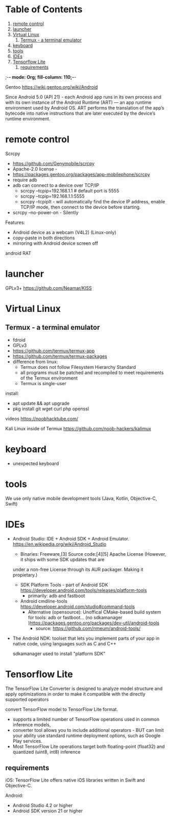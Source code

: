 
# Table of Contents

1.  [remote control](#orge6332a6)
2.  [launcher](#org19241d6)
3.  [Virtual Linux](#org67992d9)
    1.  [Termux - a terminal emulator](#org787978f)
4.  [keyboard](#org0d32eda)
5.  [tools](#org15d6960)
6.  [IDEs](#orgbfc7af2)
7.  [Tensorflow Lite](#org908313f)
    1.  [requirements](#org503f4c2)

;-**- mode: Org; fill-column: 110;-**-

Gentoo <https://wiki.gentoo.org/wiki/Android>

Since Android 5.0 (API 21) - each Android app runs in its own process and with its own instance of the Android
Runtime (ART) — an app runtime environment used by Android OS. ART performs the translation of the app’s
bytecode into native instructions that are later executed by the device’s runtime environment.


<a id="orge6332a6"></a>

# remote control

Scrcpy

-   <https://github.com/Genymobile/scrcpy>
-   Apache-2.0 license -
-   <https://packages.gentoo.org/packages/app-mobilephone/scrcpy>
-   require adb
-   adb can connect to a device over TCP/IP
    -   scrcpy &#x2013;tcpip=192.168.1.1       # default port is 5555
    -   scrcpy &#x2013;tcpip=192.168.1.1:5555
    -   scrcpy &#x2013;tcpipIt - will automatically find the device IP address, enable TCP/IP mode, then connect to the
        device before starting.
-   scrcpy &#x2013;no-power-on - Silently

Features:

-   Android device as a webcam (V4L2) (Linux-only)
-   copy-paste in both directions
-   mirroring with Android device screen off

android RAT


<a id="org19241d6"></a>

# launcher

GPLv3+ <https://github.com/Neamar/KISS>


<a id="org67992d9"></a>

# Virtual Linux


<a id="org787978f"></a>

## Termux - a terminal emulator

-   fdroid
-   GPLv3
-   <https://github.com/termux/termux-app>
-   <https://github.com/termux/termux-packages>
-   difference from linux:
    -   Termux does not follow Filesystem Hierarchy Standard
    -   all programs must be patched and recompiled to meet requirements of the Termux environment
    -   Termux is single-user

install:

-   apt update && apt upgrade
-   pkg install git wget curl php openssl

videos
<https://noobhacktube.com/>

Kali Linux inside of Termux <https://github.com/noob-hackers/kalimux>


<a id="org0d32eda"></a>

# keyboard

-   unexpected keyboard


<a id="org15d6960"></a>

# tools

We use only native mobile development tools
(Java, Kotlin, Objective-C, Swift)


<a id="orgbfc7af2"></a>

# IDEs

-   Android Studio:  IDE + Android SDK + Android Emulator. <https://en.wikipedia.org/wiki/Android_Studio>
    
    -   Binaries: Freeware,[3] Source code:[4][5] Apache License (However, it ships with some SDK updates that are
    
    under a non-free License through its AUR packager. Making it propietary.)
    
    -   SDK Platform Tools - part of Android SDK <https://developer.android.com/tools/releases/platform-tools>
        -   primarily: adb and fastboot
    -   Android cmdline-tools <https://developer.android.com/studio#command-tools>
        -   Alternative (opensource): Unoffical CMake-based build system for tools: adb or fastboot&#x2026; (no  sdkamanager )<https://packages.gentoo.org/packages/dev-util/android-tools>
            -   source: <https://github.com/nmeum/android-tools/>
-   The Android NDK: toolset that lets you implement parts of your app in native code, using languages such as C and C++
    
    sdkamanager used to install "platform SDK"


<a id="org908313f"></a>

# Tensorflow Lite

The TensorFlow Lite Converter is designed to analyze model structure and apply optimizations in order to make
 it compatible with the directly supported operators

convert TensorFlow model to TensorFlow Lite format.

-   supports a limited number of TensorFlow operations used in common inference models,
-   converter tool allows you to include additional operators - BUT can limit your ability use standard runtime
    deployment options, such as Google Play services.
-   Most TensorFlow Lite operations target both floating-point (float32) and quantized (uint8, int8) inference


<a id="org503f4c2"></a>

## requirements

iOS: TensorFlow Lite offers native iOS libraries written in Swift and Objective-C.

Android:

-   Android Studio 4.2 or higher
-   Android SDK version 21 or higher

